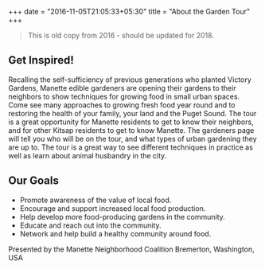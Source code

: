 +++
date = "2016-11-05T21:05:33+05:30"
title = "About the Garden Tour"
+++

> This is old copy from 2016 - should be updated for 2018.

## Get Inspired!

Recalling the self-sufficiency of previous generations who planted Victory Gardens, Manette edible gardeners are opening their gardens to their neighbors to show techniques for growing food in small urban spaces. Come see many approaches to growing fresh food year round and to restoring the health of your family, your land and the Puget Sound. The tour is a great opportunity for Manette residents to get to know their neighbors, and for other Kitsap residents to get to know Manette. The gardeners page will tell you who will be on the tour, and what types of urban gardening they are up to. The tour is a great way to see different techniques in practice as well as learn about animal husbandry in the city.

## Our Goals

* Promote awareness of the value of local food.
* Encourage and support increased local food production.
* Help develop more food-producing gardens in the community.
* Educate and reach out into the community.
* Network and help build a healthy community around food.

Presented by the Manette Neighborhood Coalition
Bremerton, Washington, USA